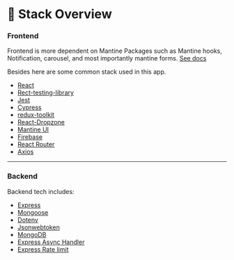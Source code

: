 # 🔨 Stack Overview

### Frontend

Frontend is more dependent on Mantine Packages such as Mantine hooks, Notification, carousel, and most importantly mantine forms.
[See docs](https://mantine.dev/pages/getting-started/)

Besides here are some common stack used in this app.

-  [React](https://reactjs.org/)
-  [Rect-testing-library](https://testing-library.com/docs/react-testing-library/intro)
-  [Jest](https://jestjs.io/)
-  [Cypress](https://www.cypress.io/)
-  [redux-toolkit](https://redux-toolkit.js.org/)
-  [React-Dropzone](https://react-dropzone.js.org/)
-  [Mantine UI](https://mantine.dev)
-  [Firebase](https://firebase.google.com/)
-  [React Router](https://reactrouter.com/)
-  [Axios](https://axios-http.com/)

---

### Backend

Backend tech includes:

-  [Express](https://expressjs.com/)
-  [Mongoose](https://mongoosejs.com/docs/guide.html)
-  [Dotenv](https://www.npmjs.com/package/dotenv)
-  [Jsonwebtoken](https://jwt.io/)
-  [MongoDB](https://www.mongodb.com/)
-  [Express Async Handler](https://www.npmjs.com/package/express-async-handler/v/1.1.4)
-  [Express Rate limit](https://www.npmjs.com/package/express-rate-limit)
